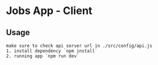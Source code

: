 # Jobs App - Client

## Usage

    make sure to check api server url in ./src/config/api.js
    1. install dependency `npm install`
    2. running app `npm run dev`
